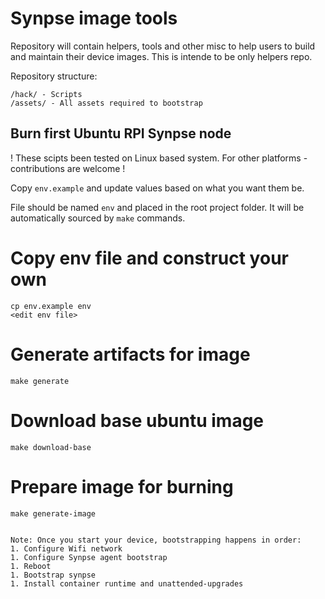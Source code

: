 # Synpse image tools

Repository will contain helpers, tools and other misc to help users to build
and maintain their device images. This is intende to be only helpers repo.

Repository structure:

```
/hack/ - Scripts
/assets/ - All assets required to bootstrap
```

## Burn first Ubuntu RPI Synpse node

! These scipts been tested on Linux based system. For other platforms - contributions are welcome !

Copy `env.example` and update values based on what you want them be.

File should be named `env` and placed in the root project folder. It will be automatically sourced by `make` commands.


# Copy env file and construct your own
```
cp env.example env
<edit env file>
```

# Generate artifacts for image
`make generate`

# Download base ubuntu image
`make download-base`

# Prepare image for burning
`make generate-image`
```

Note: Once you start your device, bootstrapping happens in order:
1. Configure Wifi network
1. Configure Synpse agent bootstrap
1. Reboot
1. Bootstrap synpse
1. Install container runtime and unattended-upgrades
